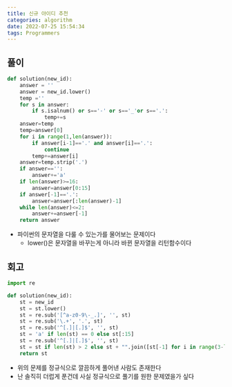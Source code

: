 ```yaml
---
title: 신규 아이디 추천
categories: algorithm
date: 2022-07-25 15:54:34
tags: Programmers
---
```


## 풀이

```python
def solution(new_id):
    answer = ''
    answer = new_id.lower()
    temp =''
    for s in answer:
        if s.isalnum() or s=='-' or s=='_'or s=='.':
            temp+=s
    answer=temp
    temp=answer[0]
    for i in range(1,len(answer)):
        if answer[i-1]=='.' and answer[i]=='.':
            continue
        temp+=answer[i]
    answer=temp.strip('.')
    if answer=='':
        answer+='a'
    if len(answer)>=16:
        answer=answer[0:15]
    if answer[-1]=='.':
        answer=answer[:len(answer)-1]
    while len(answer)<=2:
        answer+=answer[-1]
    return answer
```
- 파이썬의 문자열을 다룰 수 있는가를 물어보는 문제이다
  - lower()은 문자열을 바꾸는게 아니라 바뀐 문자열을 리턴함수이다

## 회고

```python
import re

def solution(new_id):
    st = new_id
    st = st.lower()
    st = re.sub('[^a-z0-9\-_.]', '', st)
    st = re.sub('\.+', '.', st)
    st = re.sub('^[.]|[.]$', '', st)
    st = 'a' if len(st) == 0 else st[:15]
    st = re.sub('^[.]|[.]$', '', st)
    st = st if len(st) > 2 else st + "".join([st[-1] for i in range(3-len(st))])
    return st

```

- 위의 문제를 정규식으로 깔끔하게 풀어낸 사람도 존재한다
- 난 솔직히 더럽게 푼건데 사실 정규식으로 풀기를 원한 문제였을가 싶다
